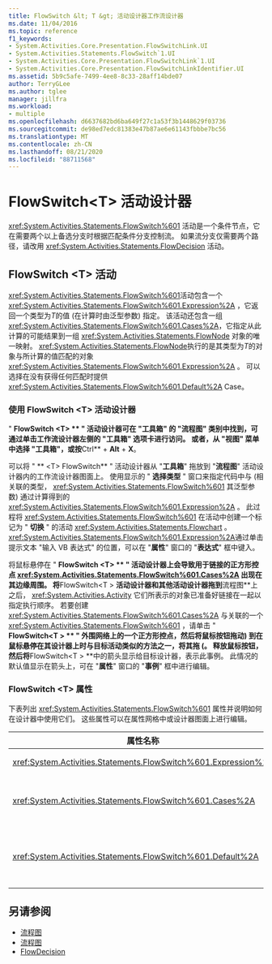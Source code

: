 ```yaml
---
title: FlowSwitch &lt; T &gt; 活动设计器工作流设计器
ms.date: 11/04/2016
ms.topic: reference
f1_keywords:
- System.Activities.Core.Presentation.FlowSwitchLink.UI
- System.Activities.Statements.FlowSwitch`1.UI
- System.Activities.Core.Presentation.FlowSwitchLink`1.UI
- System.Activities.Core.Presentation.FlowSwitchLinkIdentifier.UI
ms.assetid: 5b9c5afe-7499-4ee8-8c33-28aff14bde07
author: TerryGLee
ms.author: tglee
manager: jillfra
ms.workload:
- multiple
ms.openlocfilehash: d6637682bd6ba649f27c1a53f3b1448629f03736
ms.sourcegitcommit: de98ed7edc81383e47b87ae6e61143fbbbe7bc56
ms.translationtype: MT
ms.contentlocale: zh-CN
ms.lasthandoff: 08/21/2020
ms.locfileid: "88711568"
---
```

# <a name="flowswitcht-activity-designer"></a>FlowSwitch\<T> 活动设计器

<xref:System.Activities.Statements.FlowSwitch%601> 活动是一个条件节点，它在需要两个以上备选分支时根据匹配条件分支控制流。 如果流分支仅需要两个路径，请改用 <xref:System.Activities.Statements.FlowDecision> 活动。

## <a name="the-flowswitcht-activity"></a>FlowSwitch \<T> 活动

<xref:System.Activities.Statements.FlowSwitch%601>活动包含一个 <xref:System.Activities.Statements.FlowSwitch%601.Expression%2A> ，它返回一个类型为*T*的值 (在计算时由泛型参数) 指定。 该活动还包含一组 <xref:System.Activities.Statements.FlowSwitch%601.Cases%2A>，它指定从此计算的可能结果到一组 <xref:System.Activities.Statements.FlowNode> 对象的唯一映射。 <xref:System.Activities.Statements.FlowNode>执行的是其类型为*T*的对象与所计算的值匹配的对象 <xref:System.Activities.Statements.FlowSwitch%601.Expression%2A> 。 可以选择在没有获得任何匹配时提供 <xref:System.Activities.Statements.FlowSwitch%601.Default%2A> Case。

### <a name="using-the-flowswitcht-activity-designer"></a>使用 FlowSwitch \<T> 活动设计器

" **FlowSwitch \<T> ** " 活动设计器可在 "**工具箱**" 的 "**流程图**" 类别中找到，可通过单击工作流设计器左侧的 "**工具箱**" 选项卡进行访问。 或者，从 "**视图**" 菜单中选择 **"工具箱**"，或按**Ctrl** + **Alt** + **X**。

可以将 " ** \<T> FlowSwitch** " 活动设计器从 "**工具箱**" 拖放到 "**流程图**" 活动设计器内的工作流设计器图面上。 使用显示的 " **选择类型** " 窗口来指定代码中与 (相关联的类型， <xref:System.Activities.Statements.FlowSwitch%601> 其泛型参数) 通过计算得到的 <xref:System.Activities.Statements.FlowSwitch%601.Expression%2A> 。 此过程将 <xref:System.Activities.Statements.FlowSwitch%601> 在活动中创建一个标记为 " **切换** " 的活动 <xref:System.Activities.Statements.Flowchart> 。 <xref:System.Activities.Statements.FlowSwitch%601.Expression%2A>通过单击提示文本 "输入 VB 表达式" 的位置，可以在 "**属性**" 窗口的 "**表达式**" 框中键入。

将鼠标悬停在 " **FlowSwitch \<T> ** " 活动设计器上会导致用于链接的正方形控点 <xref:System.Activities.Statements.FlowSwitch%601.Cases%2A> 出现在其边缘周围。 将**FlowSwitch<T \> **活动设计器和其他活动设计器拖到**流程图**上之后， <xref:System.Activities.Activity> 它们所表示的对象已准备好链接在一起以指定执行顺序。 若要创建 <xref:System.Activities.Statements.FlowSwitch%601.Cases%2A> 与关联的一个 <xref:System.Activities.Statements.FlowSwitch%601> ，请单击 " **FlowSwitch<T \> ** " 外围网络上的一个正方形控点，然后将鼠标按钮拖动) 到在鼠标悬停在其设计器上时与目标活动类似的方法之一，将其拖 (。 释放鼠标按钮，然后将**FlowSwitch<T \> **中的箭头显示给目标设计器，表示此事例。 此情况的默认值显示在箭头上，可在 "**属性**" 窗口的 "**事例**" 框中进行编辑。

### <a name="the-flowswitcht-properties"></a>FlowSwitch \<T> 属性

下表列出 <xref:System.Activities.Statements.FlowSwitch%601> 属性并说明如何在设计器中使用它们。 这些属性可以在属性网格中或设计器图面上进行编辑。

|属性名称|必选|使用情况|
|-|--------------|-|
|<xref:System.Activities.Statements.FlowSwitch%601.Expression%2A>|正确|指定表达式，通过计算该表达式来确定在执行路径中可切换到哪个 <xref:System.Activities.Statements.FlowSwitch%601.Cases%2A>。|
|<xref:System.Activities.Statements.FlowSwitch%601.Cases%2A>|False|指定通过从 <xref:System.Activities.Statements.FlowSwitch%601.Expression%2A> 的可能计算结果到一组 <xref:System.Activities.Statements.FlowNode> 对象的唯一映射。|
|<xref:System.Activities.Statements.FlowSwitch%601.Default%2A>|正确|指定当 <xref:System.Activities.Statements.FlowSwitch%601.Expression%2A> 的计算值与 <xref:System.Activities.Statements.FlowSwitch%601.Cases%2A> 对象中包含的值之一不匹配时的映射。|

## <a name="see-also"></a>另请参阅

- [流程图](../workflow-designer/flowchart-activity-designers.md)
- [流程图](../workflow-designer/flowchart-activity-designer.md)
- [FlowDecision](../workflow-designer/flowdecision-activity-designer.md)
